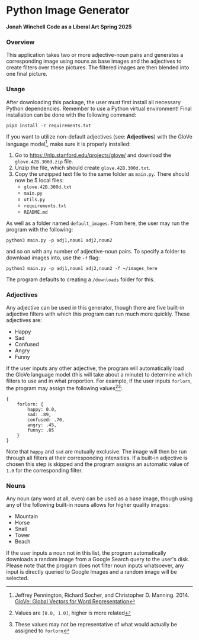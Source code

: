 # Python Image Generator

**Jonah Winchell**
**Code as a Liberal Art**
**Spring 2025**

### Overview

This application takes two or more adjective-noun pairs and generates a corresponding image using nouns as base images and the adjectives to create filters over these pictures. The filtered images are then blended into one final picture.

### Usage

After downloading this package, the user must first install all necessary Python dependencies. Remember to use a Python virtual environment! Final installation can be done with the following command:

`pip3 install -r requirements.txt`

If you want to utilize non-default adjectives (see: **Adjectives**) with the GloVe language model[^1], make sure it is properly installed:

1. Go to https://nlp.stanford.edu/projects/glove/ and download the `glove.42B.300d.zip` file.
2. Unzip the file, which should create `glove.42B.300d.txt`.
3. Copy the unzipped text file to the same folder as `main.py`. There should now be 5 local files:
    - `glove.42B.300d.txt`
    - `main.py`
    - `utils.py`
    - `requirements.txt`
    - `README.md`

As well as a folder named `default_images`. From here, the user may run the program with the following:

`python3 main.py -p adj1,noun1 adj2,noun2`

and so on with any number of adjective-noun pairs.
To specify a folder to download images into, use the `-f` flag:

`python3 main.py -p adj1,noun1 adj2,noun2 -f ~/images_here`

The program defaults to creating a `/downloads` folder for this.

### Adjectives

Any adjective can be used in this generator, though there are five built-in adjective filters with which this program can run much more quickly. These adjectives are:

- Happy
- Sad
- Confused
- Angry
- Funny

If the user inputs any other adjective, the program will automatically load the GloVe language model (this will take about a minute) to determine which filters to use and in what proportion. For example, if the user inputs `forlorn`, the program may assign the following values[^2][^3]:

```
{
    forlorn: {
        happy: 0.0,
        sad: .89,
        confused: .70,
        angry: .45,
        funny: .05
    }
}
```

Note that `happy` and `sad` are mutually exclusive. The image will then be run through all filters at their corresponding intensities. If a built-in adjective is chosen this step is skipped and the program assigns an automatic value of `1.0` for the corresponding filter.

### Nouns

Any noun (any word at all, even) can be used as a base image, though using any of the following built-in nouns allows for higher quality images:

- Mountain
- Horse
- Snail
- Tower
- Beach

If the user inputs a noun not in this list, the program automatically downloads a random image from a Google Search query to the user's disk. Please note that the program does not filter noun inputs whatsoever, any input is directly queried to Google Images and a random image will be selected.


[^1]: Jeffrey Pennington, Richard Socher, and Christopher D. Manning. 2014. [GloVe: Global Vectors for Word Representation](https://nlp.stanford.edu/pubs/glove.pdf)
[^2]: Values are `[0.0, 1.0]`, higher is more related
[^3]: These values may not be representative of what would actually be assigned to `forlorn`